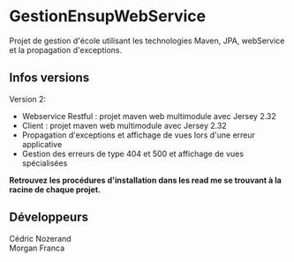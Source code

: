 # GestionEnsupWebService

Projet de gestion d'école utilisant les technologies Maven, JPA, webService et la propagation d'exceptions.

## Infos versions

Version 2:
- Webservice Restful : projet maven web multimodule avec Jersey 2.32
- Client : projet maven web multimodule avec Jersey 2.32
- Propagation d'exceptions et affichage de vues lors d'une erreur applicative
- Gestion des erreurs de type 404 et 500 et affichage de vues spécialisées

**Retrouvez les procédures d'installation dans les read me se trouvant à la racine de chaque projet.**

## Développeurs

Cédric Nozerand    
Morgan Franca

